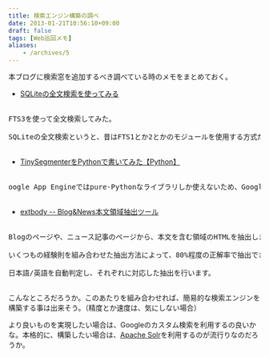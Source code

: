 ```yaml
---
title: 検索エンジン構築の調べ
date: 2013-01-21T10:56:10+09:00
draft: false
tags: [Web巡回メモ]
aliases:
    - /archives/5
---
```


本ブログに検索窓を追加するべき調べている時のメモをまとめておく。

* [SQLiteの全文検索を使ってみる](http://blog.mwsoft.jp/article/34911345.html)
<pre>
FTS3を使って全文検索してみた。
SQLiteの全文検索というと、昔はFTS1とか2とかのモジュールを使用する方式だったみたいだけど、現在はFTS3なるものがsqlite3.exeとかに含まれているので、得に下準備をすることなく使用できるっぽい。
</pre>

* [TinySegmenterをPythonで書いてみた【Python】](http://www.programming-magic.com/20080726203844/)
<pre>
oogle App Engineではpure-Pythonなライブラリしか使えないため、Google App Engineで形態素解析をする場合には、Yahoo!の形態素解析サービスに処理を投げているものが多い。そうなると当然、他のサービスに依存してしまうため、そのサービスが落ちたりすると困ったことになる。できれば自分で形態素解析をしたいのだが、自分で全て書くには手間がかかるし、MeCabやChasenなどはpure-Pythonなものではないため使えない。 
</pre>

* [extbody -- Blog&News本文領域抽出ツール](http://tanashi.s240.xrea.com/extbody/)
<pre>
Blogのページや、ニュース記事のページから、本文を含む領域のHTMLを抽出します。
いくつもの経験則を組み合わせた抽出方法によって、80%程度の正解率で抽出できます。
日本語/英語を自動判定し、それぞれに対応した抽出を行います。
</pre>

こんなところだろうか。このあたりを組み合わせれば、簡易的な検索エンジンを構築する事は出来そう。（精度とか速度は、気にしない場合）

より良いものを実現したい場合は、Googleのカスタム検索を利用するの良いかな。本格的に、構築したい場合は、[Apache Solr](http://lucene.apache.org/solr/)を利用するのが流行りなのだろうか。

